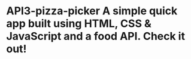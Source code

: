 # API3-pizza-picker A simple quick app built using HTML, CSS & JavaScript and a food API. Check it out! 
